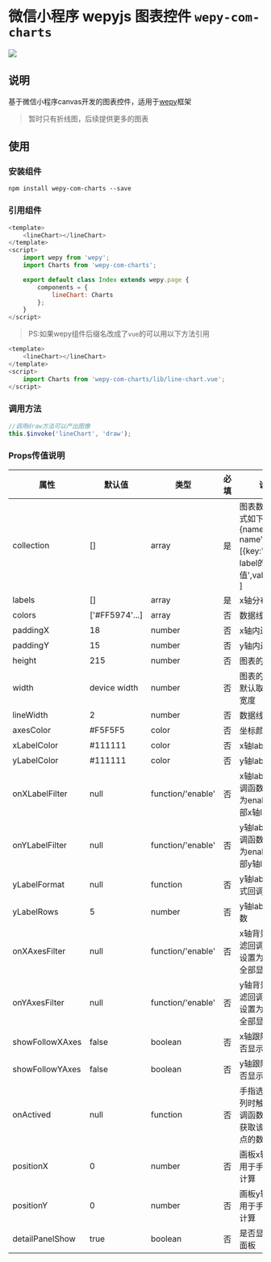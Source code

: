 # 微信小程序 wepyjs 图表控件 `wepy-com-charts`

![](http://ok24hjp0j.bkt.clouddn.com/chart-demo.gif)

## 说明
基于微信小程序canvas开发的图表控件，适用于[wepy](https://github.com/wepyjs/wepy)框架
> 暂时只有折线图，后续提供更多的图表


## 使用


### 安装组件
```
npm install wepy-com-charts --save
```

### 引用组件

```javascript
<template>
    <lineChart></lineChart>
</template>
<script>
    import wepy from 'wepy';
    import Charts from 'wepy-com-charts';

    export default class Index extends wepy.page {
        components = {
            lineChart: Charts
        };
    }
</script>
```

> PS:如果wepy组件后缀名改成了`vue`的可以用以下方法引用

```javascript
<template>
    <lineChart></lineChart>
</template>
<script>
    import Charts from 'wepy-com-charts/lib/line-chart.vue';
</script>

```

### 调用方法
```javascript
//调用draw方法可以产出图像
this.$invoke('lineChart', 'draw');
```

### Props传值说明


| 属性            | 默认值         | 类型                | 必填 | 说明                                                                             |
|-----------------|----------------|---------------------|------|----------------------------------------------------------------------------------|
| collection      | []             | array               | 是   | 图表数据，格式如下：[ {name:'line name',data:[{key:'对应label的值',value:10}]} ] |
| labels          | []             | array               | 是   | x轴分布的label                                                                   |
| colors          | ['#FF5974'...] | array               | 否   | 数据线颜色                                                                       |
| paddingX        | 18             | number              | 否   | x轴内边距                                                                        |
| paddingY        | 15             | number              | 否   | y轴内边距                                                                        |
| height          | 215            | number              | 否   | 图表的高度                                                                       |
| width           | device width   | number              | 否   | 图表的宽度，默认取设备的宽度                                                     |
| lineWidth       | 2              | number              | 否   | 数据线的大小                                                                     |
| axesColor       | #F5F5F5        | color               | 否   | 坐标颜色                                                                         |
| xLabelColor     | #111111        | color               | 否   | x轴label的颜色                                                                   |
| yLabelColor     | #111111        | color               | 否   | y轴label的颜色                                                                   |
| onXLabelFilter  | null           | function/'enable' | 否   | x轴label过滤回调函数，设置为enable时全部x轴label显示                             |
| onYLabelFilter  | null           | function/'enable' | 否   | y轴label过滤回调函数，设置为enable时全部y轴label显示                             |
| yLabelFormat    | null           | function            | 否   | y轴label显示格式回调函数                                                         |
| yLabelRows      | 5              | number              | 否   | y轴label显示个数                                                                 |
| onXAxesFilter   | null           | function/'enable' | 否   | x轴背景坐标过滤回调函数，设置为enable全部显示                                    |
| onYAxesFilter   | null           | function/'enable' | 否   | y轴背景坐标过滤回调函数，设置为enable全部显示                                    |
| showFollowXAxes | false          | boolean             | 否   | x轴跟随坐标是否显示                                                              |
| showFollowYAxes | false          | boolean             | 否   | y轴跟随坐标是否显示                                                              |
| onActived       | null           | function            | 否   | 手指选中某一列时触发的回调函数，可以获取该列所有点的数据                         |
| positionX       | 0              | number              | 否   | 画板x轴位置，用于手指拖到计算                                                    |
| positionY       | 0              | number              | 否   | 画板y轴位置，用于手指拖到计算                                                    |
| detailPanelShow | true           | boolean             | 否   | 是否显示详细面板                                                                 |
